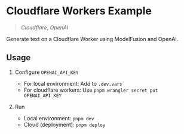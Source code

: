 # Cloudflare Workers Example

> _Cloudflare_, _OpenAI_

Generate text on a Cloudflare Worker using ModelFusion and OpenAI.

## Usage

1. Configure `OPENAI_API_KEY`

   - For local environment: Add to `.dev.vars`
   - For cloudflare workers: Use `pnpm wrangler secret put OPENAI_API_KEY`

1. Run
   - Local environment: `pnpm dev`
   - Cloud (deployment): `pnpm deploy`
